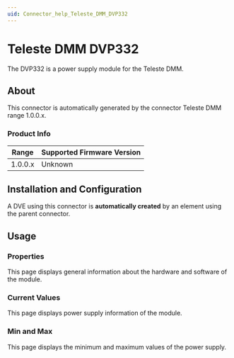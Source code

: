 ```yaml
---
uid: Connector_help_Teleste_DMM_DVP332
---
```


# Teleste DMM DVP332

The DVP332 is a power supply module for the Teleste DMM.

## About

This connector is automatically generated by the connector Teleste DMM range 1.0.0.x.

### Product Info

| Range | Supported Firmware Version |
|------------------|-----------------------------|
| 1.0.0.x          | Unknown                     |

## Installation and Configuration

A DVE using this connector is **automatically created** by an element using the parent connector.

## Usage

### Properties

This page displays general information about the hardware and software of the module.

### Current Values

This page displays power supply information of the module.

### Min and Max

This page displays the minimum and maximum values of the power supply.
